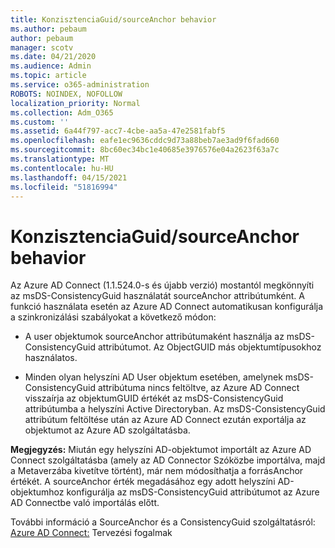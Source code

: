 ```yaml
---
title: KonzisztenciaGuid/sourceAnchor behavior
ms.author: pebaum
author: pebaum
manager: scotv
ms.date: 04/21/2020
ms.audience: Admin
ms.topic: article
ms.service: o365-administration
ROBOTS: NOINDEX, NOFOLLOW
localization_priority: Normal
ms.collection: Adm_O365
ms.custom: ''
ms.assetid: 6a44f797-acc7-4cbe-aa5a-47e2581fabf5
ms.openlocfilehash: eafe1ec9636cddc9d73a88beb7ae3ad9f6fad660
ms.sourcegitcommit: 8bc60ec34bc1e40685e3976576e04a2623f63a7c
ms.translationtype: MT
ms.contentlocale: hu-HU
ms.lasthandoff: 04/15/2021
ms.locfileid: "51816994"
---
```

# <a name="consistencyguid--sourceanchor-behavior"></a>KonzisztenciaGuid/sourceAnchor behavior

Az Azure AD Connect (1.1.524.0-s és újabb verzió) mostantól megkönnyíti az msDS-ConsistencyGuid használatát sourceAnchor attribútumként. A funkció használata esetén az Azure AD Connect automatikusan konfigurálja a szinkronizálási szabályokat a következő módon:
  
- A user objektumok sourceAnchor attribútumaként használja az msDS-ConsistencyGuid attribútumot. Az ObjectGUID más objektumtípusokhoz használatos.
    
- Minden olyan helyszíni AD User objektum esetében, amelynek msDS-ConsistencyGuid attribútuma nincs feltöltve, az Azure AD Connect visszaírja az objektumGUID értékét az msDS-ConsistencyGuid attribútumba a helyszíni Active Directoryban. Az msDS-ConsistencyGuid attribútum feltöltése után az Azure AD Connect ezután exportálja az objektumot az Azure AD szolgáltatásba.
    
 **Megjegyzés:** Miután egy helyszíni AD-objektumot importált az Azure AD Connect szolgáltatásba (amely az AD Connector Szóközbe importálva, majd a Metaverzába kivetítve történt), már nem módosíthatja a forrásAnchor értékét. A sourceAnchor érték megadásához egy adott helyszíni AD-objektumhoz konfigurálja az msDS-ConsistencyGuid attribútumot az Azure AD Connectbe való importálás előtt. 
  
További információ a SourceAnchor és a ConsistencyGuid szolgáltatásról: [Azure AD Connect:](https://docs.microsoft.com/azure/active-directory/connect/active-directory-aadconnect-design-concepts) Tervezési fogalmak
  

